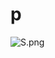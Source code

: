 # p

![S.png](https://github.com/Tan12d/Oracle-Database-Problems/assets/100254217/d4810e91-9134-4a63-97b1-311149db46a9)
